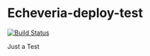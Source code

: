 # Echeveria-deploy-test

[![Build Status](https://travis-ci.org/phodal-archive/echeveria-deploy-test.svg?branch=master)](https://travis-ci.org/phodal-archive/echeveria-deploy-test)

Just a Test
